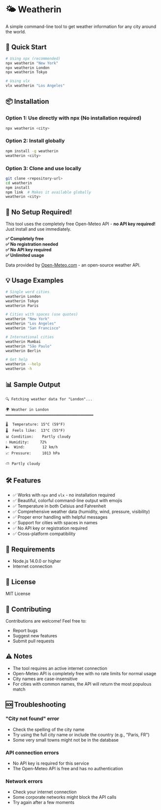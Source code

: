 # 🌤️ Weatherin

A simple command-line tool to get weather information for any city around the world.

## 🚀 Quick Start

```bash
# Using npx (recommended)
npx weatherin "New York"
npx weatherin London
npx weatherin Tokyo

# Using vlx
vlx weatherin "Los Angeles"
```

## 📦 Installation

### Option 1: Use directly with npx (No installation required)
```bash
npx weatherin <city>
```

### Option 2: Install globally
```bash
npm install -g weatherin
weatherin <city>
```

### Option 3: Clone and use locally
```bash
git clone <repository-url>
cd weatherin
npm install
npm link  # Makes it available globally
weatherin <city>
```

## 🚀 No Setup Required!

This tool uses the completely free Open-Meteo API - **no API key required!** Just install and use immediately.

**✅ Completely free**  
**✅ No registration needed**  
**✅ No API key required**  
**✅ Unlimited usage**

Data provided by [Open-Meteo.com](https://open-meteo.com) - an open-source weather API.

## 💡 Usage Examples

```bash
# Single word cities
weatherin London
weatherin Tokyo
weatherin Paris

# Cities with spaces (use quotes)
weatherin "New York"
weatherin "Los Angeles"
weatherin "San Francisco"

# International cities
weatherin Mumbai
weatherin "São Paulo"
weatherin Berlin

# Get help
weatherin --help
weatherin -h
```

## 📊 Sample Output

```
🔍 Fetching weather data for "London"...

🌍 Weather in London
━━━━━━━━━━━━━━━━━━━━━━━━━━━━━━━━━━━━━━━━

🌡️  Temperature: 15°C (59°F)
🌡️  Feels like:  13°C (55°F)
📊 Condition:    Partly cloudy
💧 Humidity:     72%
🌬️  Wind:        12 km/h
📈 Pressure:     1013 hPa

⛅ Partly cloudy
```

## 🛠️ Features

- ✅ Works with `npx` and `vlx` - no installation required
- ✅ Beautiful, colorful command-line output with emojis
- ✅ Temperature in both Celsius and Fahrenheit
- ✅ Comprehensive weather data (humidity, wind, pressure, visibility)
- ✅ Proper error handling with helpful messages
- ✅ Support for cities with spaces in names
- ✅ No API key or registration required
- ✅ Cross-platform compatibility

## 🔧 Requirements

- Node.js 14.0.0 or higher
- Internet connection

## 📝 License

MIT License

## 🤝 Contributing

Contributions are welcome! Feel free to:

- Report bugs
- Suggest new features
- Submit pull requests

## ⚠️ Notes

- The tool requires an active internet connection
- Open-Meteo API is completely free with no rate limits for normal usage
- City names are case-insensitive
- For cities with common names, the API will return the most populous match

## 🆘 Troubleshooting

### "City not found" error
- Check the spelling of the city name
- Try using the full city name or include the country (e.g., "Paris, FR")
- Some very small towns might not be in the database

### API connection errors
- No API key is required for this service
- The Open-Meteo API is free and has no authentication

### Network errors
- Check your internet connection
- Some corporate networks might block the API calls
- Try again after a few moments 